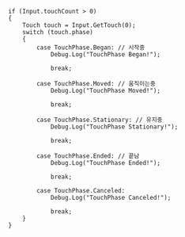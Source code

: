 
        if (Input.touchCount > 0)
        {
            Touch touch = Input.GetTouch(0);
            switch (touch.phase)
            {
                case TouchPhase.Began: // 시작중
                    Debug.Log("TouchPhase Began!");

                    break;

                case TouchPhase.Moved: // 움직이는중
                    Debug.Log("TouchPhase Moved!");

                    break;

                case TouchPhase.Stationary: // 유지중
                    Debug.Log("TouchPhase Stationary!");

                    break;

                case TouchPhase.Ended: // 끝남 
                    Debug.Log("TouchPhase Ended!");

                    break;

                case TouchPhase.Canceled:
                    Debug.Log("TouchPhase Canceled!");

                    break;
            }
        }
